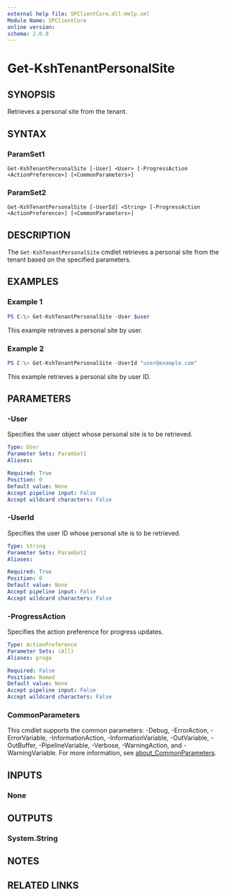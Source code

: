 ```yaml
---
external help file: SPClientCore.dll-Help.xml
Module Name: SPClientCore
online version:
schema: 2.0.0
---
```


# Get-KshTenantPersonalSite

## SYNOPSIS
Retrieves a personal site from the tenant.

## SYNTAX

### ParamSet1
```
Get-KshTenantPersonalSite [-User] <User> [-ProgressAction <ActionPreference>] [<CommonParameters>]
```

### ParamSet2
```
Get-KshTenantPersonalSite [-UserId] <String> [-ProgressAction <ActionPreference>] [<CommonParameters>]
```

## DESCRIPTION
The `Get-KshTenantPersonalSite` cmdlet retrieves a personal site from the tenant based on the specified parameters.

## EXAMPLES

### Example 1
```powershell
PS C:\> Get-KshTenantPersonalSite -User $user
```

This example retrieves a personal site by user.

### Example 2
```powershell
PS C:\> Get-KshTenantPersonalSite -UserId "user@example.com"
```

This example retrieves a personal site by user ID.

## PARAMETERS

### -User
Specifies the user object whose personal site is to be retrieved.

```yaml
Type: User
Parameter Sets: ParamSet1
Aliases:

Required: True
Position: 0
Default value: None
Accept pipeline input: False
Accept wildcard characters: False
```

### -UserId
Specifies the user ID whose personal site is to be retrieved.

```yaml
Type: String
Parameter Sets: ParamSet2
Aliases:

Required: True
Position: 0
Default value: None
Accept pipeline input: False
Accept wildcard characters: False
```

### -ProgressAction
Specifies the action preference for progress updates.

```yaml
Type: ActionPreference
Parameter Sets: (All)
Aliases: proga

Required: False
Position: Named
Default value: None
Accept pipeline input: False
Accept wildcard characters: False
```

### CommonParameters
This cmdlet supports the common parameters: -Debug, -ErrorAction, -ErrorVariable, -InformationAction, -InformationVariable, -OutVariable, -OutBuffer, -PipelineVariable, -Verbose, -WarningAction, and -WarningVariable. For more information, see [about_CommonParameters](http://go.microsoft.com/fwlink/?LinkID=113216).

## INPUTS

### None
## OUTPUTS

### System.String
## NOTES

## RELATED LINKS

